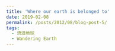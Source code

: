```yaml
---
title: 'Where our earth is belonged to'
date: 2019-02-08
permalink: /posts/2012/08/blog-post-5/
tags:
  - 流浪地球
  - Wandering Earth
---
```

